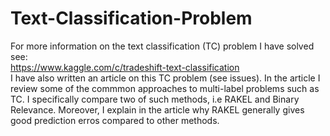 Text-Classification-Problem
===========================
For more information on the text classification (TC) problem I have solved see:    
https://www.kaggle.com/c/tradeshift-text-classification     
I have also written an article on this TC problem (see issues). In the article I review some of the 
commmon approaches to multi-label problems such as TC. I specifically compare two of such methods,
i.e RAKEL and Binary Relevance. Moreover, I explain in the article why RAKEL generally gives good
prediction erros compared to other methods.
